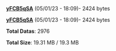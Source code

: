 [**yFCB5qSA**](/data/yFCB5qSA.txt) (05/01/23 - 18:09)- 2424 bytes

[**yFCB5qSA**](/data/yFCB5qSA.txt) (05/01/23 - 18:09)- 2424 bytes

**Total Datas**: 2976

**Total Size**: 19.31 MB / 19.3 MB